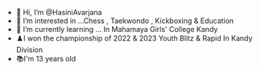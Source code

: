 - 👋 Hi, I’m @HasiniAvarjana
- 👀 I’m interested in ...Chess , Taekwondo , Kickboxing & Education
- 🌱 I’m currently learning ... In Mahamaya Girls' College Kandy
- ♟️I won the championship of 2022 & 2023 Youth Blitz & Rapid In Kandy Division
-  📚I'm 13 years old


